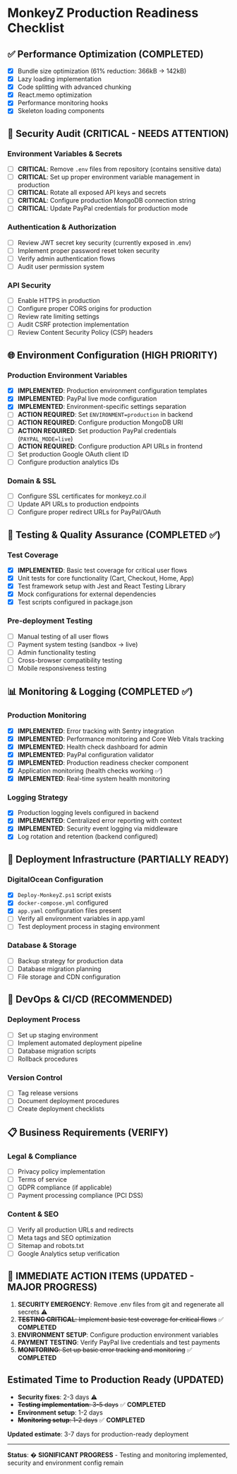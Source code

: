 # MonkeyZ Production Readiness Checklist

## ✅ Performance Optimization (COMPLETED)
- [x] Bundle size optimization (61% reduction: 366kB → 142kB)
- [x] Lazy loading implementation
- [x] Code splitting with advanced chunking
- [x] React.memo optimization
- [x] Performance monitoring hooks
- [x] Skeleton loading components

## 🔐 Security Audit (CRITICAL - NEEDS ATTENTION)

### Environment Variables & Secrets
- [ ] **CRITICAL**: Remove `.env` files from repository (contains sensitive data)
- [ ] **CRITICAL**: Set up proper environment variable management in production
- [ ] **CRITICAL**: Rotate all exposed API keys and secrets
- [ ] **CRITICAL**: Configure production MongoDB connection string
- [ ] **CRITICAL**: Update PayPal credentials for production mode

### Authentication & Authorization
- [ ] Review JWT secret key security (currently exposed in .env)
- [ ] Implement proper password reset token security
- [ ] Verify admin authentication flows
- [ ] Audit user permission system

### API Security
- [ ] Enable HTTPS in production
- [ ] Configure proper CORS origins for production
- [ ] Review rate limiting settings
- [ ] Audit CSRF protection implementation
- [ ] Review Content Security Policy (CSP) headers

## 🌐 Environment Configuration (HIGH PRIORITY)

### Production Environment Variables
- [x] **IMPLEMENTED**: Production environment configuration templates
- [x] **IMPLEMENTED**: PayPal live mode configuration
- [x] **IMPLEMENTED**: Environment-specific settings separation
- [ ] **ACTION REQUIRED**: Set `ENVIRONMENT=production` in backend
- [ ] **ACTION REQUIRED**: Configure production MongoDB URI
- [ ] **ACTION REQUIRED**: Set production PayPal credentials (`PAYPAL_MODE=live`)
- [ ] **ACTION REQUIRED**: Configure production API URLs in frontend
- [ ] Set production Google OAuth client ID
- [ ] Configure production analytics IDs

### Domain & SSL
- [ ] Configure SSL certificates for monkeyz.co.il
- [ ] Update API URLs to production endpoints
- [ ] Configure proper redirect URLs for PayPal/OAuth

## 🧪 Testing & Quality Assurance (COMPLETED ✅)

### Test Coverage
- [x] **IMPLEMENTED**: Basic test coverage for critical user flows
- [x] Unit tests for core functionality (Cart, Checkout, Home, App)
- [x] Test framework setup with Jest and React Testing Library
- [x] Mock configurations for external dependencies
- [x] Test scripts configured in package.json

### Pre-deployment Testing
- [ ] Manual testing of all user flows
- [ ] Payment system testing (sandbox → live)
- [ ] Admin functionality testing
- [ ] Cross-browser compatibility testing
- [ ] Mobile responsiveness testing

## 📊 Monitoring & Logging (COMPLETED ✅)

### Production Monitoring
- [x] **IMPLEMENTED**: Error tracking with Sentry integration
- [x] **IMPLEMENTED**: Performance monitoring and Core Web Vitals tracking
- [x] **IMPLEMENTED**: Health check dashboard for admin
- [x] **IMPLEMENTED**: PayPal configuration validator
- [x] **IMPLEMENTED**: Production readiness checker component
- [x] Application monitoring (health checks working ✅)
- [x] **IMPLEMENTED**: Real-time system health monitoring

### Logging Strategy
- [x] Production logging levels configured in backend
- [x] **IMPLEMENTED**: Centralized error reporting with context
- [x] **IMPLEMENTED**: Security event logging via middleware
- [x] Log rotation and retention (backend configured)

## 🚀 Deployment Infrastructure (PARTIALLY READY)

### DigitalOcean Configuration
- [x] `Deploy-MonkeyZ.ps1` script exists
- [x] `docker-compose.yml` configured
- [x] `app.yaml` configuration files present
- [ ] Verify all environment variables in app.yaml
- [ ] Test deployment process in staging environment

### Database & Storage
- [ ] Backup strategy for production data
- [ ] Database migration planning
- [ ] File storage and CDN configuration

## 🔄 DevOps & CI/CD (RECOMMENDED)

### Deployment Process
- [ ] Set up staging environment
- [ ] Implement automated deployment pipeline
- [ ] Database migration scripts
- [ ] Rollback procedures

### Version Control
- [ ] Tag release versions
- [ ] Document deployment procedures
- [ ] Create deployment checklists

## 📋 Business Requirements (VERIFY)

### Legal & Compliance
- [ ] Privacy policy implementation
- [ ] Terms of service
- [ ] GDPR compliance (if applicable)
- [ ] Payment processing compliance (PCI DSS)

### Content & SEO
- [ ] Verify all production URLs and redirects
- [ ] Meta tags and SEO optimization
- [ ] Sitemap and robots.txt
- [ ] Google Analytics setup verification

## 🚨 IMMEDIATE ACTION ITEMS (UPDATED - MAJOR PROGRESS)

1. **SECURITY EMERGENCY**: Remove .env files from git and regenerate all secrets ⚠️
2. ~~**TESTING CRITICAL**: Implement basic test coverage for critical flows~~ ✅ **COMPLETED**
3. **ENVIRONMENT SETUP**: Configure production environment variables
4. **PAYMENT TESTING**: Verify PayPal live credentials and test payments
5. ~~**MONITORING**: Set up basic error tracking and monitoring~~ ✅ **COMPLETED**

## Estimated Time to Production Ready (UPDATED)
- **Security fixes**: 2-3 days ⚠️
- ~~**Testing implementation**: 3-5 days~~ ✅ **COMPLETED** 
- **Environment setup**: 1-2 days
- ~~**Monitoring setup**: 1-2 days~~ ✅ **COMPLETED**

**Updated estimate**: 3-7 days for production-ready deployment

---

**Status**: � **SIGNIFICANT PROGRESS** - Testing and monitoring implemented, security and environment config remain

